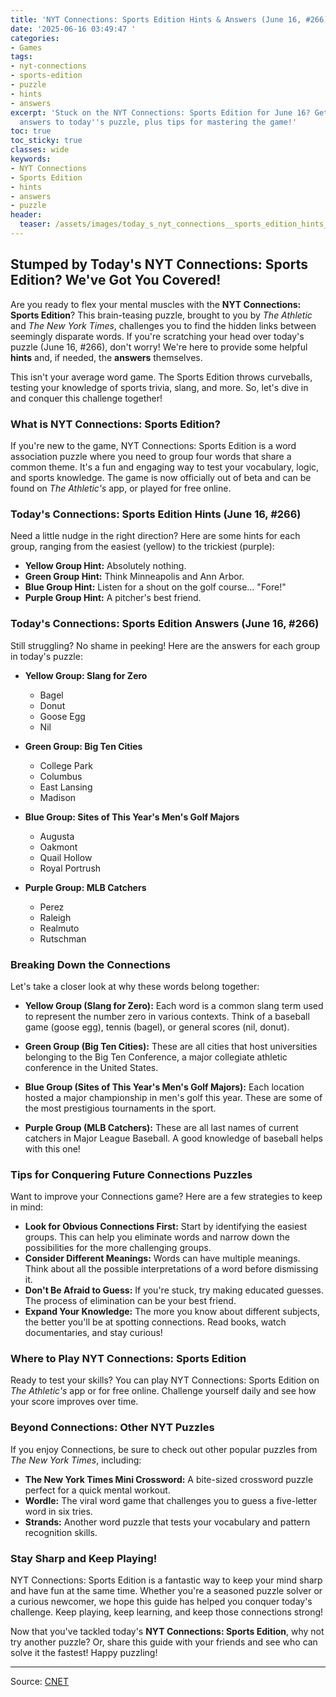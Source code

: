 ```yaml
---
title: 'NYT Connections: Sports Edition Hints & Answers (June 16, #266)'
date: '2025-06-16 03:49:47 '
categories:
- Games
tags:
- nyt-connections
- sports-edition
- puzzle
- hints
- answers
excerpt: 'Stuck on the NYT Connections: Sports Edition for June 16? Get hints and
  answers to today''s puzzle, plus tips for mastering the game!'
toc: true
toc_sticky: true
classes: wide
keywords:
- NYT Connections
- Sports Edition
- hints
- answers
- puzzle
header:
  teaser: /assets/images/today_s_nyt_connections__sports_edition_hints_and__20250616034947.jpg
---
```


## Stumped by Today's NYT Connections: Sports Edition? We've Got You Covered!

Are you ready to flex your mental muscles with the **NYT Connections: Sports Edition**? This brain-teasing puzzle, brought to you by *The Athletic* and *The New York Times*, challenges you to find the hidden links between seemingly disparate words. If you're scratching your head over today's puzzle (June 16, #266), don't worry! We're here to provide some helpful **hints** and, if needed, the **answers** themselves.

This isn't your average word game. The Sports Edition throws curveballs, testing your knowledge of sports trivia, slang, and more. So, let's dive in and conquer this challenge together!

### What is NYT Connections: Sports Edition?

If you're new to the game, NYT Connections: Sports Edition is a word association puzzle where you need to group four words that share a common theme. It's a fun and engaging way to test your vocabulary, logic, and sports knowledge. The game is now officially out of beta and can be found on *The Athletic's* app, or played for free online.

### Today's Connections: Sports Edition Hints (June 16, #266)

Need a little nudge in the right direction? Here are some hints for each group, ranging from the easiest (yellow) to the trickiest (purple):

*   **Yellow Group Hint:** Absolutely nothing.
*   **Green Group Hint:** Think Minneapolis and Ann Arbor.
*   **Blue Group Hint:** Listen for a shout on the golf course… "Fore!"
*   **Purple Group Hint:** A pitcher's best friend.

### Today's Connections: Sports Edition Answers (June 16, #266)

Still struggling? No shame in peeking! Here are the answers for each group in today's puzzle:

*   **Yellow Group: Slang for Zero**
    *   Bagel
    *   Donut
    *   Goose Egg
    *   Nil

*   **Green Group: Big Ten Cities**
    *   College Park
    *   Columbus
    *   East Lansing
    *   Madison

*   **Blue Group: Sites of This Year's Men's Golf Majors**
    *   Augusta
    *   Oakmont
    *   Quail Hollow
    *   Royal Portrush

*   **Purple Group: MLB Catchers**
    *   Perez
    *   Raleigh
    *   Realmuto
    *   Rutschman

### Breaking Down the Connections

Let's take a closer look at why these words belong together:

*   **Yellow Group (Slang for Zero):** Each word is a common slang term used to represent the number zero in various contexts. Think of a baseball game (goose egg), tennis (bagel), or general scores (nil, donut).

*   **Green Group (Big Ten Cities):** These are all cities that host universities belonging to the Big Ten Conference, a major collegiate athletic conference in the United States.

*   **Blue Group (Sites of This Year's Men's Golf Majors):** Each location hosted a major championship in men's golf this year. These are some of the most prestigious tournaments in the sport.

*   **Purple Group (MLB Catchers):** These are all last names of current catchers in Major League Baseball. A good knowledge of baseball helps with this one!

### Tips for Conquering Future Connections Puzzles

Want to improve your Connections game? Here are a few strategies to keep in mind:

*   **Look for Obvious Connections First:** Start by identifying the easiest groups. This can help you eliminate words and narrow down the possibilities for the more challenging groups.
*   **Consider Different Meanings:** Words can have multiple meanings. Think about all the possible interpretations of a word before dismissing it.
*   **Don't Be Afraid to Guess:** If you're stuck, try making educated guesses. The process of elimination can be your best friend.
*   **Expand Your Knowledge:** The more you know about different subjects, the better you'll be at spotting connections. Read books, watch documentaries, and stay curious!

### Where to Play NYT Connections: Sports Edition

Ready to test your skills? You can play NYT Connections: Sports Edition on *The Athletic's* app or for free online. Challenge yourself daily and see how your score improves over time.

### Beyond Connections: Other NYT Puzzles

If you enjoy Connections, be sure to check out other popular puzzles from *The New York Times*, including:

*   **The New York Times Mini Crossword:** A bite-sized crossword puzzle perfect for a quick mental workout.
*   **Wordle:** The viral word game that challenges you to guess a five-letter word in six tries.
*   **Strands:** Another word puzzle that tests your vocabulary and pattern recognition skills.

### Stay Sharp and Keep Playing!

NYT Connections: Sports Edition is a fantastic way to keep your mind sharp and have fun at the same time. Whether you're a seasoned puzzle solver or a curious newcomer, we hope this guide has helped you conquer today's challenge. Keep playing, keep learning, and keep those connections strong!

Now that you've tackled today's **NYT Connections: Sports Edition**, why not try another puzzle? Or, share this guide with your friends and see who can solve it the fastest! Happy puzzling!

---

Source: [CNET](https://www.cnet.com/tech/gaming/todays-nyt-connections-sports-edition-hints-and-answers-for-june-16-266/#ftag=CAD590a51e)